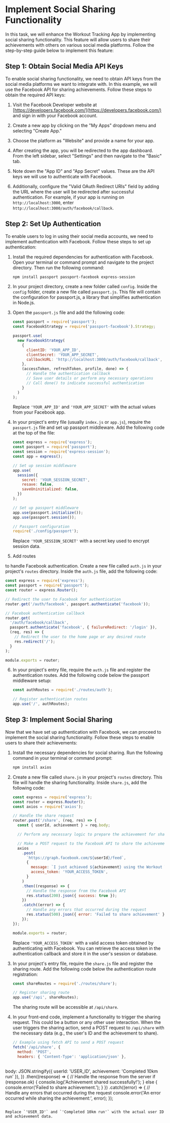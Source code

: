 # Implement Social Sharing Functionality

In this task, we will enhance the Workout Tracking App by implementing social sharing functionality. This feature will allow users to share their achievements with others on various social media platforms. Follow the step-by-step guide below to implement this feature:

## Step 1: Obtain Social Media API Keys

To enable social sharing functionality, we need to obtain API keys from the social media platforms we want to integrate with. In this example, we will use the Facebook API for sharing achievements. Follow these steps to obtain the required API keys:

1. Visit the Facebook Developer website at [https://developers.facebook.com/](https://developers.facebook.com/) and sign in with your Facebook account.

2. Create a new app by clicking on the "My Apps" dropdown menu and selecting "Create App."

3. Choose the platform as "Website" and provide a name for your app.

4. After creating the app, you will be redirected to the app dashboard. From the left sidebar, select "Settings" and then navigate to the "Basic" tab.

5. Note down the "App ID" and "App Secret" values. These are the API keys we will use to authenticate with Facebook.

6. Additionally, configure the "Valid OAuth Redirect URIs" field by adding the URL where the user will be redirected after successful authentication. For example, if your app is running on `http://localhost:3000`, enter `http://localhost:3000/auth/facebook/callback`.

## Step 2: Set Up Authentication

To enable users to log in using their social media accounts, we need to implement authentication with Facebook. Follow these steps to set up authentication:

1. Install the required dependencies for authentication with Facebook. Open your terminal or command prompt and navigate to the project directory. Then run the following command:

   ```bash
   npm install passport passport-facebook express-session
   ```

2. In your project directory, create a new folder called `config`. Inside the `config` folder, create a new file called `passport.js`. This file will contain the configuration for passport.js, a library that simplifies authentication in Node.js.

3. Open the `passport.js` file and add the following code:

   ```javascript
   const passport = require('passport');
   const FacebookStrategy = require('passport-facebook').Strategy;

   passport.use(
     new FacebookStrategy(
       {
         clientID: 'YOUR_APP_ID',
         clientSecret: 'YOUR_APP_SECRET',
         callbackURL: 'http://localhost:3000/auth/facebook/callback',
       },
       (accessToken, refreshToken, profile, done) => {
         // Handle the authentication callback
         // Save user details or perform any necessary operations
         // Call done() to indicate successful authentication
       }
     )
   );
   ```

   Replace `'YOUR_APP_ID'` and `'YOUR_APP_SECRET'` with the actual values from your Facebook app.

4. In your project's entry file (usually `index.js` or `app.js`), require the `passport.js` file and set up passport middleware. Add the following code at the top of the file:

   ```javascript
   const express = require('express');
   const passport = require('passport');
   const session = require('express-session');
   const app = express();

   // Set up session middleware
   app.use(
     session({
       secret: 'YOUR_SESSION_SECRET',
       resave: false,
       saveUninitialized: false,
     })
   );

   // Set up passport middleware
   app.use(passport.initialize());
   app.use(passport.session());

   // Passport configuration
   require('./config/passport');
   ```

   Replace `'YOUR_SESSION_SECRET'` with a secret key used to encrypt session data.

5. Add routes

 to handle Facebook authentication. Create a new file called `auth.js` in your project's `routes` directory. Inside the `auth.js` file, add the following code:

   ```javascript
   const express = require('express');
   const passport = require('passport');
   const router = express.Router();

   // Redirect the user to Facebook for authentication
   router.get('/auth/facebook', passport.authenticate('facebook'));

   // Facebook authentication callback
   router.get(
     '/auth/facebook/callback',
     passport.authenticate('facebook', { failureRedirect: '/login' }),
     (req, res) => {
       // Redirect the user to the home page or any desired route
       res.redirect('/');
     }
   );

   module.exports = router;
   ```

6. In your project's entry file, require the `auth.js` file and register the authentication routes. Add the following code below the passport middleware setup:

   ```javascript
   const authRoutes = require('./routes/auth');

   // Register authentication routes
   app.use('/', authRoutes);
   ```

## Step 3: Implement Social Sharing

Now that we have set up authentication with Facebook, we can proceed to implement the social sharing functionality. Follow these steps to enable users to share their achievements:

1. Install the necessary dependencies for social sharing. Run the following command in your terminal or command prompt:

   ```bash
   npm install axios
   ```

2. Create a new file called `share.js` in your project's `routes` directory. This file will handle the sharing functionality. Inside `share.js`, add the following code:

   ```javascript
   const express = require('express');
   const router = express.Router();
   const axios = require('axios');

   // Handle the share request
   router.post('/share', (req, res) => {
     const { userId, achievement } = req.body;

     // Perform any necessary logic to prepare the achievement for sharing

     // Make a POST request to the Facebook API to share the achievement
     axios
       .post(
         `https://graph.facebook.com/${userId}/feed`,
         {
           message: `I just achieved ${achievement} using the Workout Tracking App!`,
           access_token: 'YOUR_ACCESS_TOKEN',
         }
       )
       .then((response) => {
         // Handle the response from the Facebook API
         res.status(200).json({ success: true });
       })
       .catch((error) => {
         // Handle any errors that occurred during the request
         res.status(500).json({ error: 'Failed to share achievement' });
       });
   });

   module.exports = router;
   ```

   Replace `'YOUR_ACCESS_TOKEN'` with a valid access token obtained by authenticating with Facebook. You can retrieve the access token in the authentication callback and store it in the user's session or database.

3. In your project's entry file, require the `share.js` file and register the sharing route. Add the following code below the authentication route registration:

   ```javascript
   const shareRoutes = require('./routes/share');

   // Register sharing route
   app.use('/api', shareRoutes);
   ```

   The sharing route will be accessible at `/api/share`.

4. In your front-end code, implement a functionality to trigger the sharing request. This could be a button or any other user interaction. When the user triggers the sharing action, send a POST request to `/api/share` with the necessary data (e.g., the user's ID and the achievement to share).

   ```javascript
   // Example using fetch API to send a POST request
   fetch('/api/share', {
     method: 'POST',
     headers: { 'Content-Type': 'application/json' },
    

 body: JSON.stringify({ userId: 'USER_ID', achievement: 'Completed 10km run' }),
   })
     .then((response) => {
       // Handle the response from the server
       if (response.ok) {
         console.log('Achievement shared successfully!');
       } else {
         console.error('Failed to share achievement.');
       }
     })
     .catch((error) => {
       // Handle any errors that occurred during the request
       console.error('An error occurred while sharing the achievement:', error);
     });
   ```

   Replace `'USER_ID'` and `'Completed 10km run'` with the actual user ID and achievement data.

